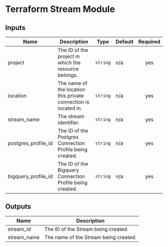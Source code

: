# Terraform Stream Module

<!-- BEGINNING OF PRE-COMMIT-TERRAFORM DOCS HOOK -->
## Inputs

| Name | Description | Type | Default | Required |
|------|-------------|------|---------|:--------:|
| project | The ID of the project in which the resource belongs. | `string` | n/a | yes |
| location | The name of the location this private connection is located in. | `string` | n/a | yes |
| stream\_name | The stream identifier. | `string` | n/a | yes |
| postgres\_profile\_id | The ID of the Postgres Connection Profile being created. | `string` | n/a | yes |
| bigquery\_profile\_id | The ID of the Bigquery Connection Profile being created. | `string` | n/a | yes |

## Outputs

| Name | Description |
|------|-------------|
| stream\_id | The ID of the Stream being created. |
| stream\_name | The name of the Stream being created. |

<!-- END OF PRE-COMMIT-TERRAFORM DOCS HOOK -->